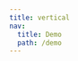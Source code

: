 ```yaml
---
title: vertical
nav:
  title: Demo
  path: /demo
---
```


<code src="../examples/vertical.jsx"></code>
